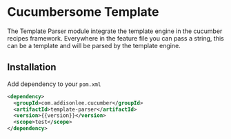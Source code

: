 # Cucumbersome Template

The Template Parser module integrate the template engine in the cucumber recipes framework.
Everywhere in the feature file you can pass a string, this can be a template and will be parsed by the template engine.

## Installation

Add dependency to your `pom.xml`

```xml
<dependency>
  <groupId>com.addisonlee.cucumber</groupId>
  <artifactId>template-parser</artifactId>
  <version>{{version}}</version>
  <scope>test</scope>
</dependency>
```
